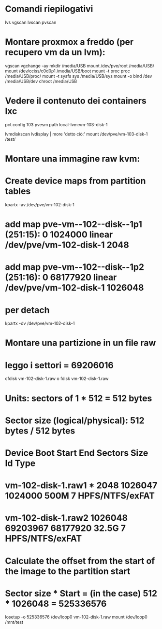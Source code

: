 Comandi riepilogativi
====================
lvs
vgscan
lvscan
pvscan

Montare proxmox a freddo (per recupero vm da un lvm):
========================

vgscan
vgchange -ay
mkdir /media/USB
mount /dev/pve/root /media/USB/
mount /dev/cciss/c0d0p1 /media/USB/boot
mount -t proc proc /media/USB/proc/
mount -t sysfs sys /media/USB/sys
mount -o bind /dev /media/USB/dev
chroot /media/USB

Vedere il contenuto dei containers lxc
======================================
pct config 103
pvesm path local-lvm:vm-103-disk-1

lvmdiskscan
lvdisplay | more
'detto ciò:'
mount /dev/pve/vm-103-disk-1 /test/

Montare una immagine raw kvm:
============================
# Create device maps from partition tables

kpartx -av /dev/pve/vm-102-disk-1

# add map pve-vm--102--disk--1p1 (251:15): 0 1024000 linear /dev/pve/vm-102-disk-1 2048
# add map pve-vm--102--disk--1p2 (251:16): 0 68177920 linear /dev/pve/vm-102-disk-1 1026048

# per detach
kpartx -dv /dev/pve/vm-102-disk-1

Montare una partizione in un file raw
==============================

# leggo i settori = 69206016
cfdisk vm-102-disk-1.raw
o
fdisk vm-102-disk-1.raw

# Units: sectors of 1 * 512 = 512 bytes
# Sector size (logical/physical): 512 bytes / 512 bytes
# Device             Boot   Start      End  Sectors  Size Id Type
# vm-102-disk-1.raw1 *       2048  1026047  1024000  500M  7 HPFS/NTFS/exFAT
# vm-102-disk-1.raw2      1026048 69203967 68177920 32.5G  7 HPFS/NTFS/exFAT

# Calculate the offset from the start of the image to the partition start
# Sector size * Start = (in the case) 512 * 1026048 = 525336576

losetup -o 525336576 /dev/loop0 vm-102-disk-1.raw
mount /dev/loop0 /mnt/test
